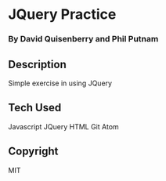 # JQuery Practice
### By David Quisenberry and Phil Putnam
## Description
Simple exercise in using JQuery
## Tech Used
Javascript
JQuery
HTML
Git
Atom
## Copyright
MIT
